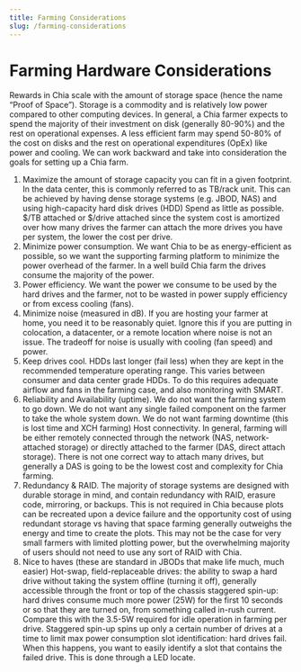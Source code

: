 ```yaml
---
title: Farming Considerations
slug: /farming-considerations
---
```


# Farming Hardware Considerations

Rewards in Chia scale with the amount of storage space (hence the name “Proof of Space”). Storage is a commodity and is relatively low power compared to other computing devices. In general, a Chia farmer expects to spend the majority of their investment on disk (generally 80-90%) and the rest on operational expenses. A less efficient farm may spend 50-80% of the cost on disks and the rest on operational expenditures (OpEx) like power and cooling. We can work backward and take into consideration the goals for setting up a Chia farm.

1. Maximize the amount of storage capacity you can fit in a given footprint. In the data center, this is commonly referred to as TB/rack unit. This can be achieved by having dense storage systems (e.g. JBOD, NAS) and using high-capacity hard disk drives (HDD)
   Spend as little as possible. $/TB attached or $/drive attached since the system cost is amortized over how many drives the farmer can attach the more drives you have per system, the lower the cost per drive.
2. Minimize power consumption. We want Chia to be as energy-efficient as possible, so we want the supporting farming platform to minimize the power overhead of the farmer. In a well build Chia farm the drives consume the majority of the power.
3. Power efficiency. We want the power we consume to be used by the hard drives and the farmer, not to be wasted in power supply efficiency or from excess cooling (fans).
4. Minimize noise (measured in dB). If you are hosting your farmer at home, you need it to be reasonably quiet. Ignore this if you are putting in colocation, a datacenter, or a remote location where noise is not an issue. The tradeoff for noise is usually with cooling (fan speed) and power.
5. Keep drives cool. HDDs last longer (fail less) when they are kept in the recommended temperature operating range. This varies between consumer and data center grade HDDs. To do this requires adequate airflow and fans in the farming case, and also monitoring with SMART.
6. Reliability and Availability (uptime). We do not want the farming system to go down. We do not want any single failed component on the farmer to take the whole system down. We do not want farming downtime (this is lost time and XCH farming)
   Host connectivity. In general, farming will be either remotely connected through the network (NAS, network-attached storage) or directly attached to the farmer (DAS, direct attach storage). There is not one correct way to attach many drives, but generally a DAS is going to be the lowest cost and complexity for Chia farming.
7. Redundancy & RAID. The majority of storage systems are designed with durable storage in mind, and contain redundancy with RAID, erasure code, mirroring, or backups. This is not required in Chia because plots can be recreated upon a device failure and the opportunity cost of using redundant storage vs having that space farming generally outweighs the energy and time to create the plots. This may not be the case for very small farmers with limited plotting power, but the overwhelming majority of users should not need to use any sort of RAID with Chia.
8. Nice to haves (these are standard in JBODs that make life much, much easier)
   Hot-swap, field-replaceable drives: the ability to swap a hard drive without taking the system offline (turning it off), generally accessible through the front or top of the chassis
   staggered spin-up: hard drives consume much more power (25W) for the first 10 seconds or so that they are turned on, from something called in-rush current. Compare this with the 3.5-5W required for idle operation in farming per drive. Staggered spin-up spins up only a certain number of drives at a time to limit max power consumption
   slot identification: hard drives fail. When this happens, you want to easily identify a slot that contains the failed drive. This is done through a LED locate.
